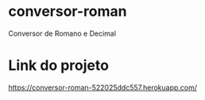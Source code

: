 # conversor-roman
 Conversor de Romano e Decimal

# Link do projeto
https://conversor-roman-522025ddc557.herokuapp.com/
